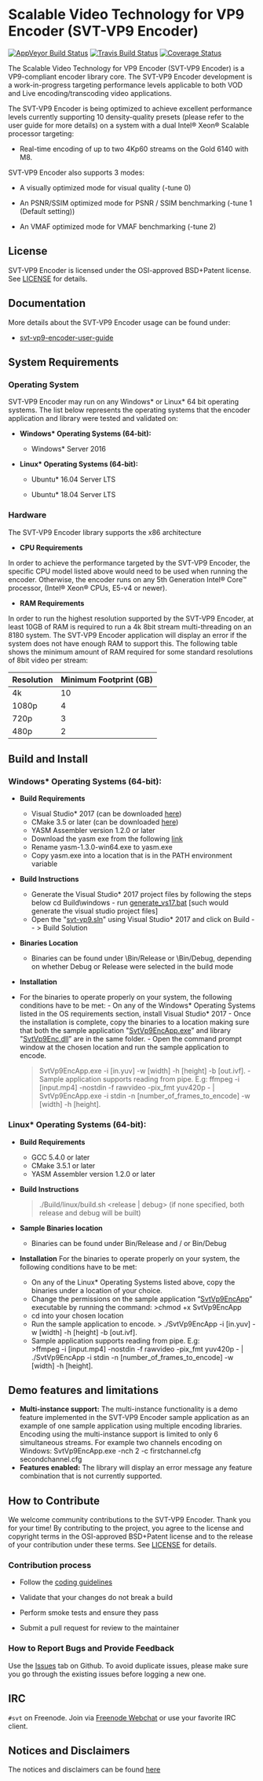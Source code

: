 # Scalable Video Technology for VP9 Encoder (SVT-VP9 Encoder)
[![AppVeyor Build Status](https://ci.appveyor.com/api/projects/status/github/OpenVisualCloud/SVT-VP9?branch=master&svg=true)](https://ci.appveyor.com/project/OpenVisualCloud/SVT-VP9)
[![Travis Build Status](https://travis-ci.org/OpenVisualCloud/SVT-VP9.svg?branch=master)](https://travis-ci.org/OpenVisualCloud/SVT-VP9)
[![Coverage Status](https://coveralls.io/repos/github/OpenVisualCloud/SVT-VP9/badge.svg?branch=master)](https://coveralls.io/github/OpenVisualCloud/SVT-VP9?branch=master)

The Scalable Video Technology for VP9 Encoder (SVT-VP9 Encoder) is a VP9-compliant encoder library core. The SVT-VP9 Encoder development is a work-in-progress targeting performance levels applicable to both VOD and Live encoding/transcoding video applications.

The SVT-VP9 Encoder is being optimized to achieve excellent performance levels currently supporting 10 density-quality presets (please refer to the user guide for more details) on a system with a dual Intel® Xeon® Scalable processor targeting:

- Real-time encoding of up to two 4Kp60 streams on the Gold 6140 with M8.

SVT-VP9 Encoder also supports 3 modes:

- A visually optimized mode for visual quality (-tune 0)

- An PSNR/SSIM optimized mode for PSNR / SSIM benchmarking (-tune 1 (Default setting))

- An VMAF optimized mode for VMAF benchmarking (-tune 2)

## License

SVT-VP9 Encoder is licensed under the OSI-approved BSD+Patent license. See [LICENSE](LICENSE.md) for details.

## Documentation

More details about the SVT-VP9 Encoder usage can be found under:
-   [svt-vp9-encoder-user-guide](Docs/svt-vp9_encoder_user_guide.md)

## System Requirements

### Operating System

SVT-VP9 Encoder may run on any Windows* or Linux* 64 bit operating systems. The list below represents the operating systems that the encoder application and library were tested and validated on:

* __Windows* Operating Systems (64-bit):__

    -  Windows* Server 2016

* __Linux* Operating Systems (64-bit):__

    -  Ubuntu* 16.04 Server LTS

    -  Ubuntu* 18.04 Server LTS


### Hardware

The SVT-VP9 Encoder library supports the x86 architecture

* __CPU Requirements__

In order to achieve the performance targeted by the SVT-VP9 Encoder, the specific CPU model listed above would need to be used when running the encoder. Otherwise, the encoder runs on any 5th Generation Intel® Core™ processor, (Intel® Xeon® CPUs, E5-v4 or newer).

* __RAM Requirements__

In order to run the highest resolution supported by the SVT-VP9 Encoder, at least 10GB of RAM is required to run a 4k 8bit stream multi-threading on an 8180 system. The SVT-VP9 Encoder application will display an error if the system does not have enough RAM to support this. The following table shows the minimum amount of RAM required for some standard resolutions of 8bit video per stream:


|        Resolution         | Minimum Footprint (GB)|
|-----------------------|-----------------------|
|        4k                 |           10             |
|        1080p             |            4          |
|        720p             |            3          |
|        480p             |            2          |

## Build and Install

### Windows* Operating Systems (64-bit):

* __Build Requirements__
    -    Visual Studio* 2017 (can be downloaded [here](https://www.visualstudio.com/vs/older-downloads/))
    -    CMake 3.5 or later (can be downloaded [here](https://github.com/Kitware/CMake/releases/download/v3.13.0/cmake-3.13.0-win64-x64.msi))
    -   YASM Assembler version 1.2.0 or later
    -    Download the yasm exe from the following [link](http://www.tortall.net/projects/yasm/releases/yasm-1.3.0-win64.exe)
    -    Rename yasm-1.3.0-win64.exe to yasm.exe
    -   Copy yasm.exe into a location that is in the PATH environment variable

* __Build Instructions__
    -    Generate the Visual Studio* 2017 project files by following the steps below cd Build\windows
        -    run <u>generate_vs17.bat</u> [such would generate the visual studio project files]
    -    Open the "<u>svt-vp9.sln</u>" using Visual Studio* 2017 and click on Build -- > Build Solution

* __Binaries Location__
    -   Binaries can be found under <repo dir>\Bin/Release or <repo dir>\Bin/Debug, depending on whether Debug or Release were selected in the build mode

* __Installation__
-    For the binaries to operate properly on your system, the following conditions have to be met:
    -    On any of the Windows* Operating Systems listed in the OS requirements section, install Visual Studio* 2017
    -    Once the installation is complete, copy the binaries to a location making sure that both the sample application "<u>SvtVp9EncApp.exe</u>” and library "<u>SvtVp9Enc.dll</u>” are in the same folder.
    -    Open the command prompt window at the chosen location and run the sample application to encode. 
        > SvtVp9EncApp.exe -i [in.yuv] -w [width] -h [height] -b [out.ivf].
    -    Sample application supports reading from pipe. E.g: 
        > ffmpeg -i [input.mp4] -nostdin -f rawvideo -pix_fmt yuv420p - | SvtVp9EncApp.exe -i stdin -n [number_of_frames_to_encode] -w [width] -h [height].

### Linux* Operating Systems (64-bit):

* __Build Requirements__
     -    GCC 5.4.0 or later
     -    CMake 3.5.1 or later
     -    YASM Assembler version 1.2.0 or later

* __Build Instructions__
     >    ./Build/linux/build.sh <release | debug> (if none specified, both release and debug will be built)

* __Sample Binaries location__
     -    Binaries can be found under Bin/Release and / or Bin/Debug

* __Installation__
For the binaries to operate properly on your system, the following conditions have to be met:
    -    On any of the Linux* Operating Systems listed above, copy the binaries under a location of your choice.
    -    Change the permissions on the sample application “<u>SvtVp9EncApp</u>” executable by running the         command: 
        >chmod +x SvtVp9EncApp
    -    cd into your chosen location
    -    Run the sample application to encode. 
        >    ./SvtVp9EncApp -i [in.yuv] -w [width] -h [height] -b [out.ivf].
    -    Sample application supports reading from pipe. E.g:  
        >ffmpeg -i [input.mp4] -nostdin -f rawvideo -pix_fmt yuv420p - | ./SvtVp9EncApp -i stdin -n [number_of_frames_to_encode] -w [width] -h [height].

## Demo features and limitations

-  **Multi-instance support:** The multi-instance functionality is a demo feature implemented in the SVT-VP9 Encoder sample application as an example of one sample application using multiple encoding libraries. Encoding using the multi-instance support is limited to only 6 simultaneous streams. For example two channels encoding on Windows: SvtVp9EncApp.exe -nch 2 -c firstchannel.cfg secondchannel.cfg
-  **Features enabled:** The library will display an error message any feature combination that is not currently supported. 

## How to Contribute

We welcome community contributions to the SVT-VP9 Encoder. Thank you for your time! By contributing to the project, you agree to the license and copyright terms in the OSI-approved BSD+Patent license and to the release of your contribution under these terms. See [LICENSE](LICENSE.md) for details.

### Contribution process

-  Follow the [coding guidelines](STYLE.md)

-  Validate that your changes do not break a build

-  Perform smoke tests and ensure they pass

-  Submit a pull request for review to the maintainer

### How to Report Bugs and Provide Feedback

Use the [Issues](https://github.com/OpenVisualCloud/SVT-VP9/issues) tab on Github. To avoid duplicate issues, please make sure you go through the existing issues before logging a new one.

## IRC

`#svt` on Freenode. Join via [Freenode Webchat](https://webchat.freenode.net/?channels=svt) or use your favorite IRC client.

## Notices and Disclaimers

The notices and disclaimers can be found [here](NOTICES.md)
